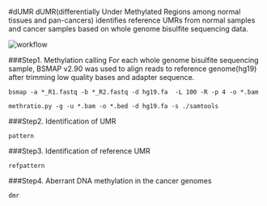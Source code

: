 #dUMR
dUMR(differentially Under Methylated Regions among normal tissues and pan-cancers) identifies reference UMRs from normal samples and cancer samples based on whole genome bisulfite sequencing data.

![workflow](https://github.com/methylation/dUMR/blob/master/imgs/dUMR.png "foo")

###Step1. Methylation calling
For each whole genome bisulfite sequencing sample, BSMAP v2.90 was used to align reads to reference genome(hg19) after trimming low quality bases and adapter sequence. 

```
bsmap -a *_R1.fastq -b *_R2.fastq -d hg19.fa  -L 100 -R -p 4 -o *.bam
```

```
methratio.py -g -u *.bam -o *.bed -d hg19.fa -s ./samtools
```

###Step2. Identification of UMR

```
pattern 
```

###Step3. Identification of reference UMR

```
refpattern
```

###Step4. Aberrant DNA methylation in the cancer genomes


```
dmr
```
